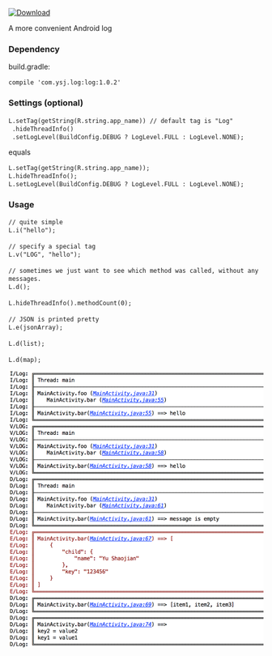 [ ![Download](https://api.bintray.com/packages/yushaojian13/maven/Log/images/download.svg) ](https://bintray.com/yushaojian13/maven/Log/_latestVersion)

A more convenient Android log

### Dependency
build.gradle:

```
compile 'com.ysj.log:log:1.0.2'
```


### Settings (optional)
```
L.setTag(getString(R.string.app_name)) // default tag is "Log"
 .hideThreadInfo()
 .setLogLevel(BuildConfig.DEBUG ? LogLevel.FULL : LogLevel.NONE);
```
equals

```
L.setTag(getString(R.string.app_name));
L.hideThreadInfo();
L.setLogLevel(BuildConfig.DEBUG ? LogLevel.FULL : LogLevel.NONE);
```

### Usage

```
// quite simple
L.i("hello");

// specify a special tag
L.v("LOG", "hello");

// sometimes we just want to see which method was called, without any messages.
L.d();

L.hideThreadInfo().methodCount(0);

// JSON is printed pretty
L.e(jsonArray);

L.d(list);

L.d(map);
```

<img src='https://github.com/yushaojian13/Log/blob/master/screenshots/Log.png'/>